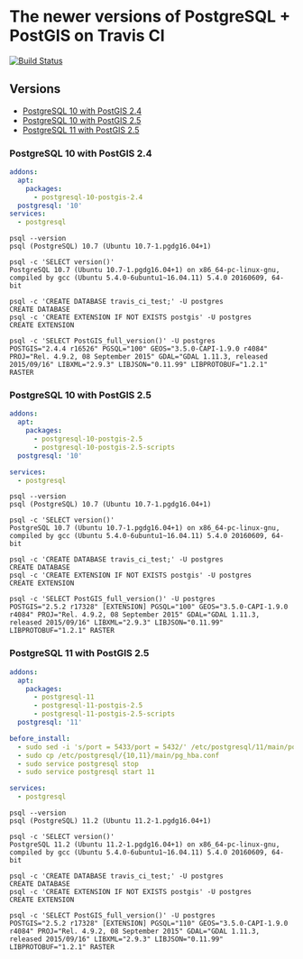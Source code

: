 # The newer versions of PostgreSQL + PostGIS on Travis CI

[![Build Status](https://travis-ci.org/hisener/postgresql-travis.svg?branch=master)](https://travis-ci.org/hisener/postgresql-travis)

## Versions

- [PostgreSQL 10 with PostGIS 2.4](#postgresql-10-with-postgis-24)
- [PostgreSQL 10 with PostGIS 2.5](#postgresql-10-with-postgis-25)
- [PostgreSQL 11 with PostGIS 2.5](#postgresql-11-with-postgis-25)

### PostgreSQL 10 with PostGIS 2.4

```yaml
addons:
  apt:
    packages:
      - postgresql-10-postgis-2.4
  postgresql: '10'
services:
  - postgresql
```

```
psql --version
psql (PostgreSQL) 10.7 (Ubuntu 10.7-1.pgdg16.04+1)

psql -c 'SELECT version()'
PostgreSQL 10.7 (Ubuntu 10.7-1.pgdg16.04+1) on x86_64-pc-linux-gnu, compiled by gcc (Ubuntu 5.4.0-6ubuntu1~16.04.11) 5.4.0 20160609, 64-bit

psql -c 'CREATE DATABASE travis_ci_test;' -U postgres
CREATE DATABASE
psql -c 'CREATE EXTENSION IF NOT EXISTS postgis' -U postgres
CREATE EXTENSION

psql -c 'SELECT PostGIS_full_version()' -U postgres
POSTGIS="2.4.4 r16526" PGSQL="100" GEOS="3.5.0-CAPI-1.9.0 r4084" PROJ="Rel. 4.9.2, 08 September 2015" GDAL="GDAL 1.11.3, released 2015/09/16" LIBXML="2.9.3" LIBJSON="0.11.99" LIBPROTOBUF="1.2.1" RASTER
```

### PostgreSQL 10 with PostGIS 2.5

```yaml
addons:
  apt:
    packages:
      - postgresql-10-postgis-2.5
      - postgresql-10-postgis-2.5-scripts
  postgresql: '10'

services:
  - postgresql
```

```
psql --version
psql (PostgreSQL) 10.7 (Ubuntu 10.7-1.pgdg16.04+1)

psql -c 'SELECT version()'
PostgreSQL 10.7 (Ubuntu 10.7-1.pgdg16.04+1) on x86_64-pc-linux-gnu, compiled by gcc (Ubuntu 5.4.0-6ubuntu1~16.04.11) 5.4.0 20160609, 64-bit

psql -c 'CREATE DATABASE travis_ci_test;' -U postgres
CREATE DATABASE
psql -c 'CREATE EXTENSION IF NOT EXISTS postgis' -U postgres
CREATE EXTENSION

psql -c 'SELECT PostGIS_full_version()' -U postgres
POSTGIS="2.5.2 r17328" [EXTENSION] PGSQL="100" GEOS="3.5.0-CAPI-1.9.0 r4084" PROJ="Rel. 4.9.2, 08 September 2015" GDAL="GDAL 1.11.3, released 2015/09/16" LIBXML="2.9.3" LIBJSON="0.11.99" LIBPROTOBUF="1.2.1" RASTER
```


### PostgreSQL 11 with PostGIS 2.5
```yaml
addons:
  apt:
    packages:
      - postgresql-11
      - postgresql-11-postgis-2.5
      - postgresql-11-postgis-2.5-scripts
  postgresql: '11'

before_install:
  - sudo sed -i 's/port = 5433/port = 5432/' /etc/postgresql/11/main/postgresql.conf
  - sudo cp /etc/postgresql/{10,11}/main/pg_hba.conf
  - sudo service postgresql stop
  - sudo service postgresql start 11

services:
  - postgresql
```

```
psql --version
psql (PostgreSQL) 11.2 (Ubuntu 11.2-1.pgdg16.04+1)

psql -c 'SELECT version()'
PostgreSQL 11.2 (Ubuntu 11.2-1.pgdg16.04+1) on x86_64-pc-linux-gnu, compiled by gcc (Ubuntu 5.4.0-6ubuntu1~16.04.11) 5.4.0 20160609, 64-bit

psql -c 'CREATE DATABASE travis_ci_test;' -U postgres
CREATE DATABASE
psql -c 'CREATE EXTENSION IF NOT EXISTS postgis' -U postgres
CREATE EXTENSION

psql -c 'SELECT PostGIS_full_version()' -U postgres
POSTGIS="2.5.2 r17328" [EXTENSION] PGSQL="110" GEOS="3.5.0-CAPI-1.9.0 r4084" PROJ="Rel. 4.9.2, 08 September 2015" GDAL="GDAL 1.11.3, released 2015/09/16" LIBXML="2.9.3" LIBJSON="0.11.99" LIBPROTOBUF="1.2.1" RASTER
```
